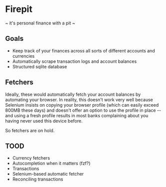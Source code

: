 # Firepit

~ it's personal finance with a pit ~

## Goals

- Keep track of your finances across all sorts of different accounts and
  currencies
- Automatically scrape transaction logs and account balances
- Structured sqlite database

## Fetchers

Ideally, these would automatically fetch your account balances by automating
your browser. In reality, this doesn't work very well because Selenium insists
on copying your browser profile (which can easily exceed 800MB these days) and
doesn't offer an option to use the profile in place -- and using a fresh
profile results in most banks complaining about you having never used this
device before.

So fetchers are on hold.

## TOOD

- Currency fetchers
- Autocompletion when it matters (fzf?)
- Transactions
- Selenium-based automatic fetcher
- Reconciling transactions
